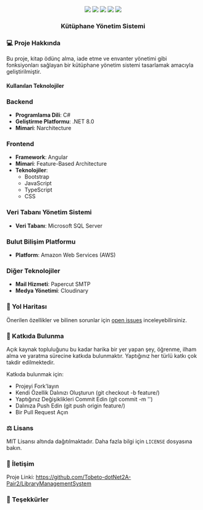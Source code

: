 

<p align="center">
</p>
<p align="center">
  <a href="https://github.com/Tobeto-dotNet2A-Pair2/LibraryManagementSystem/graphs/contributors"><img src="https://img.shields.io/github/contributors/Tobeto-dotNet2A-Pair2/LibraryManagementSystem.svg?style=for-the-badge"></a>
  <a href="https://github.com/Tobeto-dotNet2A-Pair2/LibraryManagementSystem/network/members"><img src="https://img.shields.io/github/forks/Tobeto-dotNet2A-Pair2/LibraryManagementSystem.svg?style=for-the-badge"></a>
  <a href="https://github.com/Tobeto-dotNet2A-Pair2/LibraryManagementSystem/stargazers"><img src="https://img.shields.io/github/stars/Tobeto-dotNet2A-Pair2/LibraryManagementSystem.svg?style=for-the-badge"></a>
  <a href="https://github.com/Tobeto-dotNet2A-Pair2/LibraryManagementSystem/issues"><img src="https://img.shields.io/github/issues/Tobeto-dotNet2A-Pair2/LibraryManagementSystem.svg?style=for-the-badge"></a>
  <a href="https://github.com/Tobeto-dotNet2A-Pair2/LibraryManagementSystem/blob/master/LICENSE"><img src="https://img.shields.io/github/license/Tobeto-dotNet2A-Pair2/LibraryManagementSystem.svg?style=for-the-badge"></a>
</p>
<p align="center">
 <h3 align="center">Kütüphane Yönetim Sistemi</h1>
  <p align="center">

### 💻 Proje Hakkında
Bu proje, kitap ödünç alma, iade etme ve envanter yönetimi gibi fonksiyonları sağlayan bir kütüphane yönetim sistemi tasarlamak amacıyla geliştirilmiştir.

#### Kullanılan Teknolojiler

### Backend
- **Programlama Dili**: C#
- **Geliştirme Platformu**: .NET 8.0
- **Mimari**: Narchitecture

### Frontend
- **Framework**: Angular
- **Mimari**: Feature-Based Architecture
- **Teknolojiler**: 
  - Bootstrap
  - JavaScript
  - TypeScript
  - CSS

### Veri Tabanı Yönetim Sistemi
- **Veri Tabanı**: Microsoft SQL Server

### Bulut Bilişim Platformu
- **Platform**: Amazon Web Services (AWS)

### Diğer Teknolojiler
- **Mail Hizmeti**: Papercut SMTP
- **Medya Yönetimi**: Cloudinary

  
### 🚧 Yol Haritası
Önerilen özellikler ve bilinen sorunlar için [open issues](https://github.com/Tobeto-dotNet2A-Pair2/LibraryManagementSystem/issues) inceleyebilirsiniz.

### 🤝 Katkıda Bulunma
Açık kaynak topluluğunu bu kadar harika bir yer yapan şey, öğrenme, ilham alma ve yaratma sürecine katkıda bulunmaktır. Yaptığınız her türlü katkı çok takdir edilmektedir.

Katkıda bulunmak için:

- Projeyi Fork'layın
- Kendi Özellik Dalınızı Oluşturun (git checkout -b feature/<AmazingFeature>)
- Yaptığınız Değişiklikleri Commit Edin (git commit -m '')
- Dalınıza Push Edin (git push origin feature/<AmazingFeature>)
- Bir Pull Request Açın


### ⚖️ Lisans
MIT Lisansı altında dağıtılmaktadır. Daha fazla bilgi için `LICENSE` dosyasına bakın.

### 📧 İletişim

Proje Linki: https://github.com/Tobeto-dotNet2A-Pair2/LibraryManagementSystem

### 🙏 Teşekkürler


